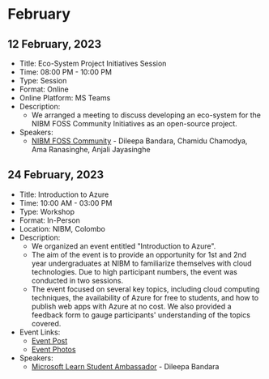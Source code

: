 # February

## 12 February, 2023

- Title: Eco-System Project Initiatives Session
- Time: 08:00 PM - 10:00 PM
- Type: Session
- Format: Online
- Online Platform: MS Teams
- Description:
  - We arranged a meeting to discuss developing an eco-system for the NIBM FOSS Community Initiatives as an open-source project.
- Speakers:
  - [NIBM FOSS Community](https://github.com/nibmfossc) - Dileepa Bandara, Chamidu Chamodya, Ama Ranasinghe, Anjali Jayasinghe

## 24 February, 2023

- Title: Introduction to Azure
- Time: 10:00 AM - 03:00 PM
- Type: Workshop
- Format: In-Person
- Location: NIBM, Colombo
- Description:
  - We organized an event entitled "Introduction to Azure".
  - The aim of the event is to provide an opportunity for 1st and 2nd year undergraduates at NIBM to familiarize themselves with cloud technologies. Due to high participant numbers, the event was conducted in two sessions.
  - The event focused on several key topics, including cloud computing techniques, the availability of Azure for free to students, and how to publish web apps with Azure at no cost. We also provided a feedback form to gauge participants' understanding of the topics covered.
- Event Links:
  - [Event Post](https://www.facebook.com/895863323802091/posts/pfbid02pij9cCtSWnTaZnagaTT7JdJDHtjfP1QYNHd4jTczJs4EF31rut5KE178f7W28GZnl)
  - [Event Photos](https://www.facebook.com/895863323802091/posts/pfbid0pwwePx7LHAdK95DhUuATSZGqF4AXTd2AQgJCUhdDNneueGB54Vknhd9x5qd5oPgSl)
- Speakers:
  - [Microsoft Learn Student Ambassador](https://mlsa.dileepabandara.dev) - Dileepa Bandara
